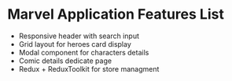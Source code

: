 # Marvel Application Features List

* Responsive header with search input
* Grid layout for heroes card display
* Modal component for characters details
* Comic details dedicate page
* Redux + ReduxToolkit for store managment 
